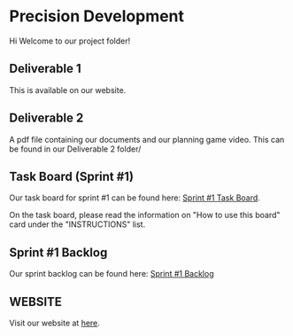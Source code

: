 # Precision Development

Hi Welcome to our project folder!

## Deliverable 1

This is available on our website.

## Deliverable 2

A pdf file containing our documents and our planning game video.
This can be found in our Deliverable 2 folder/

## Task Board (Sprint #1)

Our task board for sprint #1 can be found here: [Sprint #1 Task Board](https://trello.com/b/bA6DMjMR/sprint-1-task-board-precision-development#).

On the task board, please read the information on "How to use this board" card under the "INSTRUCTIONS" list.

## Sprint #1 Backlog

Our sprint backlog can be found here: [Sprint #1 Backlog](https://docs.google.com/spreadsheets/d/1x4ZO0lsaXktc8lxdIhvAAT5QEFSecOz8eK0PieLRWok/edit?pli=1#gid=0)

## WEBSITE

Visit our website at [here](http://precision-dev.com/).

